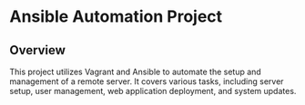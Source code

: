 # Ansible Automation Project

## Overview

This project utilizes Vagrant and Ansible to automate the setup and management of a remote server. 
It covers various tasks, including server setup, user management, web application deployment, and system updates.

